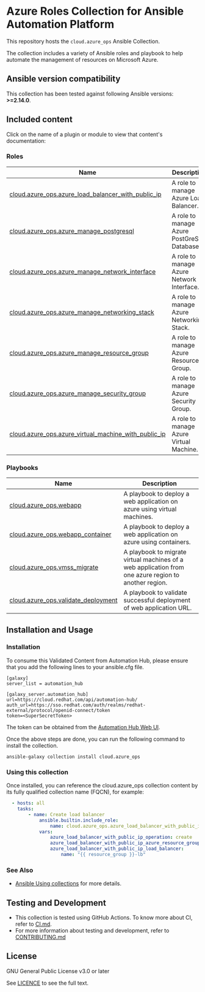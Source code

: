 # Azure Roles Collection for Ansible Automation Platform

This repository hosts the `cloud.azure_ops` Ansible Collection.

The collection includes a variety of Ansible roles and playbook to help automate the management of resources on Microsoft Azure.

<!--start requires_ansible-->
## Ansible version compatibility

This collection has been tested against following Ansible versions: **>=2.14.0**.

## Included content

Click on the name of a plugin or module to view that content's documentation:

<!--start collection content-->
### Roles
Name | Description
--- | ---
[cloud.azure_ops.azure_load_balancer_with_public_ip](roles/azure_load_balancer_with_public_ip/README.md)|A role to manage Azure Load Balancer.
[cloud.azure_ops.azure_manage_postgresql](roles/azure_manage_postgresql/README.md)|A role to manage Azure PostGreSQL Database.
[cloud.azure_ops.azure_manage_network_interface](roles/azure_manage_network_interface/README.md)|A role to manage Azure Network Interface.
[cloud.azure_ops.azure_manage_networking_stack](roles/azure_manage_networking_stack/README.md)|A role to manage Azure Networking Stack.
[cloud.azure_ops.azure_manage_resource_group](roles/azure_manage_resource_group/README.md)|A role to manage Azure Resource Group.
[cloud.azure_ops.azure_manage_security_group](roles/azure_manage_security_group/README.md)|A role to manage Azure Security Group.
[cloud.azure_ops.azure_virtual_machine_with_public_ip](roles/azure_virtual_machine_with_public_ip/README.md)|A role to manage Azure Virtual Machine.


### Playbooks
Name | Description
--- | ---
[cloud.azure_ops.webapp](playbooks/WEBAPP.md)|A playbook to deploy a web application on azure using virtual machines.
[cloud.azure_ops.webapp_container](playbooks/WEBAPP_CONTAINER.md)|A playbook to deploy a web application on azure using containers.
[cloud.azure_ops.vmss_migrate](playbooks/VMSS_MIGRATE.md)|A playbook to migrate virtual machines of a web application from one azure region to another region.
[cloud.azure_ops.validate_deployment](playbooks/VALIDATE_DEPLOYMENT.md)|A playbook to validate successful deployment of web application URL.
<!--end collection content-->

## Installation and Usage

### Installation

To consume this Validated Content from Automation Hub, please ensure that you add the following lines to your ansible.cfg file.

```
[galaxy]
server_list = automation_hub

[galaxy_server.automation_hub]
url=https://cloud.redhat.com/api/automation-hub/
auth_url=https://sso.redhat.com/auth/realms/redhat-external/protocol/openid-connect/token
token=<SuperSecretToken>
```
The token can be obtained from the [Automation Hub Web UI](https://console.redhat.com/ansible/automation-hub/token).

Once the above steps are done, you can run the following command to install the collection.

```
ansible-galaxy collection install cloud.azure_ops
```

### Using this collection

Once installed, you can reference the cloud.azure_ops collection content by its fully qualified collection name (FQCN), for example:

```yaml
  - hosts: all
    tasks:
        - name: Create load balancer
            ansible.builtin.include_role:
                name: cloud.azure_ops.azure_load_balancer_with_public_ip
            vars:
                azure_load_balancer_with_public_ip_operation: create
                azure_load_balancer_with_public_ip_azure_resource_group: "{{ resource_group }}"
                azure_load_balancer_with_public_ip_load_balancer:
                    name: "{{ resource_group }}-lb"
```

### See Also

* [Ansible Using collections](https://docs.ansible.com/ansible/latest/user_guide/collections_using.html) for more details.


## Testing and Development

* This collection is tested using GitHub Actions. To know more about CI, refer to [CI.md](CI.md).
* For more information about testing and development, refer to [CONTRIBUTING.md](./CONTRIBUTING.md)


## License

GNU General Public License v3.0 or later

See [LICENCE](LICENSE) to see the full text.
